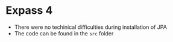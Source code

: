 # Expass 4
- There were no techinical difficulties during installation of JPA
- The code can be found in the `src` folder
